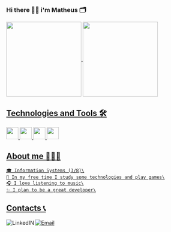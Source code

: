 ### Hi there 👋🏾 i'm Matheus 🗂️

<div>
  <a href="https://github.com/Mathruu">
  <img align="center" height="200px" src="https://github-readme-stats.vercel.app/api?username=Mathruu&show_icons=true&theme=tokyonight&include_all_commits=true&count_private=true"/>
  <img align="center" height="200px" src="https://github-readme-stats.vercel.app/api/top-langs/?username=Mathruu&langs_count=4&theme=tokyonight"/>
 </div>
  
  ## Technologies and Tools 🛠️
  
   <img height='32px' src="https://cdn.jsdelivr.net/gh/devicons/devicon/icons/html5/html5-original.svg" />
   <img height='32px' src='https://cdn.jsdelivr.net/gh/devicons/devicon/icons/css3/css3-original.svg' />
   <img height='32px' src='https://cdn.jsdelivr.net/gh/devicons/devicon/icons/javascript/javascript-original.svg' />
   <img height='32px' src='https://cdn.icon-icons.com/icons2/112/PNG/512/python_18894.png' />
  
  
  ## About me 👨🏿‍💻
  
    🎓 Information Systems (3/8)\
    💈 In my free time I study some technologies and play games\
    🎧 I love listening to music\
    ✨ I plan to be a great developer\
  
  ## Contacts 📞
  
  <div>
    <a href="https://www.linkedin.com/in/matheus-gomes">
    <img alt="LinkedIN" align="left" src="https://img.shields.io/badge/LinkedIn-0077B5?style=for-the-badge&logo=linkedin&logoColor=white" />
  </a>
     <a href="mailto:Matheusmathruu@gmai,com">
    <img alt="Email" src="https://img.shields.io/badge/Gmail-D14836?style=for-the-badge&logo=gmail&logoColor=white" />
  </a>
